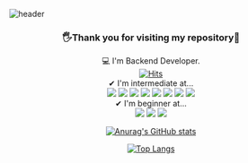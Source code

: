 ![header](https://capsule-render.vercel.app/api?type=slice&color=gradient&text=🙌Welcome&height=200&fontSize=100)
<div align="center">

<h3>🖐Thank you for visiting my repository🙏</h3>

  💻 I'm Backend Developer. <br>
  [![Hits](https://hits.seeyoufarm.com/api/count/incr/badge.svg?url=https%3A%2F%2Fgithub.com%2Fsungwookoo%2Fhit-counter&count_bg=%2379C83D&title_bg=%23555555&icon=&icon_color=%23E7E7E7&title=hits&edge_flat=false)](https://hits.seeyoufarm.com) <br>
✔ I'm intermediate at...<br>
<img src="https://img.shields.io/badge/Python-3766AB?style=plastic&logo=Python&logoColor=white"/>
<img src="https://img.shields.io/badge/Java-007396?style=plastic&logo=Java&logoColor=white"/> 
<img src="https://img.shields.io/badge/JavaScript-F7DF1E?style=plastic&logo=JavaScript&logoColor=white"/> 
<img src="https://img.shields.io/badge/MySQL-4479A1?style=plastic&logo=MySQL&logoColor=white"/>
<img src="https://img.shields.io/badge/Django-3766AB?style=plastic&logo=Django&logoColor=white"/>
<img src="https://img.shields.io/badge/Vue.js-239120?style=plastic&logo=Vue.js&logoColor=white"/>
<img src="https://img.shields.io/badge/Spring-green?style=plastic&logo=Spring&logoColor=white"/>
<img src="https://img.shields.io/badge/SpringBoot-green?style=plastic&logo=SpringBoot&logoColor=white"/>
<br>
✔ I'm beginner at...<br>
<img src="https://img.shields.io/badge/React.js-61DAFB?style=plastic&logo=React&logoColor=white"/> 
<img src="https://img.shields.io/badge/Node.js-green?style=plastic&logo=Node.js&logoColor=white"/>
<img src="https://img.shields.io/badge/Android-3DDC84?style=plastic&logo=Android&logoColor=white"/>
<br>

[![Anurag's GitHub stats](https://github-readme-stats.vercel.app/api?username=sungwookoo&count_private=true&show_icons=true&theme=dracula)](https://github.com/anuraghazra/github-readme-stats)

[![Top Langs](https://github-readme-stats.vercel.app/api/top-langs/?username=sungwookoo&theme=dracula)](https://github.com/anuraghazra/github-readme-stats)
</div>
